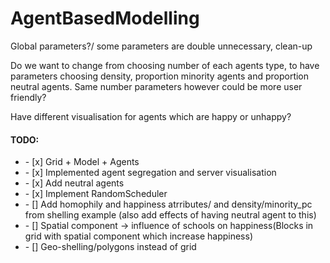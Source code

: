 
# AgentBasedModelling
<p>Global parameters?/ some parameters are double unnecessary, clean-up</p>
<p>Do we want to change from choosing number of each agents type, to have parameters choosing density, proportion minority agents and proportion neutral agents. Same number parameters however could be more user friendly?</p>
<p>Have different visualisation for agents which are happy or unhappy?</p>

#### TODO:
<ul>
  <li> - [x] Grid + Model + Agents</li>
  <li> - [x] Implemented agent segregation and server visualisation
  <li> - [x] Add neutral agents
  <li> - [x] Implement RandomScheduler</li>
  <li> - [] Add homophily and happiness atrributes/ and density/minority_pc from shelling example (also add effects of having neutral agent to this)</li>
  <li> - [] Spatial component -> influence of schools on happiness(Blocks in grid with spatial component which increase happiness) </li>
  <li> - [] Geo-shelling/polygons instead of grid</li>
</ul>
